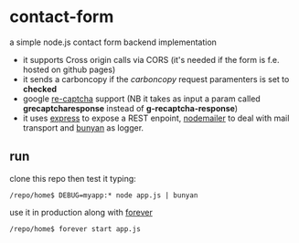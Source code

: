 # contact-form
a simple node.js contact form backend implementation

* it supports Cross origin calls via CORS (it's needed if the form is f.e. hosted on github pages)
* it sends a carboncopy if the *carboncopy* request paramenters is set to **checked**
* google [re-captcha](https://www.google.com/recaptcha/intro/index.html) support (NB it takes as input a param called **grecaptcharesponse** instead of **g-recaptcha-response**)
* it uses [express](http://expressjs.com/) to expose a REST enpoint, [nodemailer](http://nodemailer.com/) to deal with mail transport and [bunyan](https://www.npmjs.com/package/bunyan) as logger.

## run

clone this repo then test it typing:

``/repo/home$ DEBUG=myapp:* node app.js | bunyan``

use it in production along with [forever](https://www.npmjs.com/package/forever)

``/repo/home$ forever start app.js``

